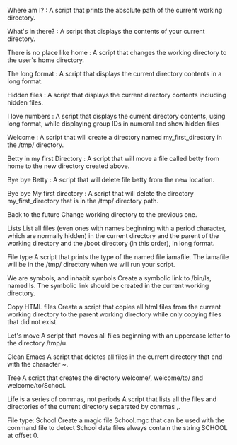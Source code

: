 Where am I? : A script that prints the absolute path of the current working directory.

What's in there? : A script that displays the contents of your current directory.

There is no place like home : A script that changes the working directory to the user's home directory.

The long format : A script that displays the current directory contents in a long format.

Hidden files : A script that displays the current directory contents including hidden files.

I love numbers : A script that displays the current directory contents, using long format, while displaying group IDs in numeral and show hidden files

Welcome : A script that will create a directory named my_first_directory in the /tmp/ directory.

Betty in my first Directory : A script that will move a file called betty from home to the new directory created above.

Bye bye Betty : A script that will delete file betty from the new location.

Bye bye My first directory : A script that will delete the directory my_first_directory that is in the /tmp/ directory path.

Back to the future Change working directory to the previous one.

Lists List all files (even ones with names beginning with a period character, which are normally hidden) in the current directory and the parent of the working directory and the /boot directory (in this order), in long format.

File type A script that prints the type of the named file iamafile. The iamafile will be in the /tmp/ directory when we will run your script.

We are symbols, and inhabit symbols Create a symbolic link to /bin/ls, named ls. The symbolic link should be created in the current working directory.

Copy HTML files Create a script that copies all html files from the current working directory to the parent working directory while only copying files that did not exist.

Let's move A script that moves all files beginning with an uppercase letter to the directory /tmp/u.

Clean Emacs A script that deletes all files in the current directory that end with the character ~.

Tree A script that creates the directory welcome/, welcome/to/ and welcome/to/School.

Life is a series of commas, not periods A script that lists all the files and directories of the current directory separated by commas ,.

File type: School Create a magic file School.mgc that can be used with the command file to detect School data files always contain the string SCHOOL at offset 0.




